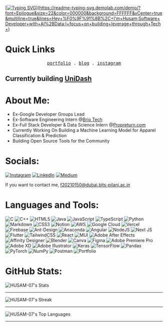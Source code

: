 [[![Typing SVG](https://readme-typing-svg.herokuapp.com?font=Google+Sans&pause=800&color=FFFFF&width=435&lines=I+am+a+Software+Engineer+Student;Open+Source+Enthusiast;A+Google+DSC+Lead)](https://git.io/typing-svg)](https://readme-typing-svg.demolab.com/demo/?font=Epilogue&size=22&color=000000&background=FFFFFF&vCenter=true&multiline=true&lines=Hey+%F0%9F%91%8B%2C+I'm+Husam;Software+Developer+with+AI%2BData;I+focus+on+building+leverage+through+Tech+)

# Quick Links
<p align="center">
  <samp>
    <a href="https://mohammedhusamuddin.me">portfolio</a> .
    <a href="https://valuevault.beehiiv.com/">blog</a> .
    <a href="https://instagram.com/itshu.sam">instagram</a> 
  </samp>
</p>

## Currently building [UniDash](https://unidash.mohammedhusamuddin.me/)

# About Me:
- Ex-Google Developer Groups Lead
- Ex-Software Engineering Intern @[Brio Tech](https://www.briotech.com/)
- Ex-Full Stack Developer & Data Science Intern @[Propreturn.com](https://www.propreturns.com/)
- Currently Working On Building a Machine Learning Model for Apparel Classification & Prediction
- Building Open Source Tools for the Community



# Socials:
[![Instagram](https://img.shields.io/badge/Instagram-%23E4405F.svg?logo=Instagram&logoColor=white)](https://instagram.com/itshu.sam) [![LinkedIn](https://img.shields.io/badge/LinkedIn-%230077B5.svg?logo=linkedin&logoColor=white)](https://www.linkedin.com/in/mohammedhusamuddin/) [![Medium](https://img.shields.io/badge/Medium-12100E?logo=medium&logoColor=white)](https://medium.com/@https://medium.com/@HUSAM_007) 

If you want to contact me, f20210150@dubai.bits-pilani.ac.in

# Languages and Tools:
![C](https://img.shields.io/badge/c-%2300599C.svg?style=flat&logo=c&logoColor=white) ![C++](https://img.shields.io/badge/c++-%2300599C.svg?style=flat&logo=c%2B%2B&logoColor=white) ![HTML5](https://img.shields.io/badge/html5-%23E34F26.svg?style=flat&logo=html5&logoColor=white) ![Java](https://img.shields.io/badge/java-%23ED8B00.svg?style=flat&logo=java&logoColor=white) ![JavaScript](https://img.shields.io/badge/javascript-%23323330.svg?style=flat&logo=javascript&logoColor=%23F7DF1E) ![TypeScript](https://img.shields.io/badge/typescript-%23007ACC.svg?style=flat&logo=typescript&logoColor=white) ![Python](https://img.shields.io/badge/python-3670A0?style=flat&logo=python&logoColor=ffdd54) ![Markdown](https://img.shields.io/badge/markdown-%23000000.svg?style=flat&logo=markdown&logoColor=white) ![CSS3](https://img.shields.io/badge/css3-%231572B6.svg?style=flat&logo=css3&logoColor=white) ![Notion](https://img.shields.io/badge/Notion-%23000000.svg?style=flat&logo=notion&logoColor=white) ![AWS](https://img.shields.io/badge/AWS-%23FF9900.svg?style=flat&logo=amazon-aws&logoColor=white) ![Google Cloud](https://img.shields.io/badge/Google%20Cloud-%234285F4.svg?style=flat&logo=google-cloud&logoColor=white) ![Vercel](https://img.shields.io/badge/vercel-%23000000.svg?style=flat&logo=vercel&logoColor=white) ![Firebase](https://img.shields.io/badge/firebase-%23039BE5.svg?style=flat&logo=firebase) ![Ant-Design](https://img.shields.io/badge/-AntDesign-%230170FE?style=flat&logo=ant-design&logoColor=white) ![Anaconda](https://img.shields.io/badge/Anaconda-%2344A833.svg?style=flat&logo=anaconda&logoColor=white) ![Angular](https://img.shields.io/badge/angular-%23DD0031.svg?style=flat&logo=angular&logoColor=white) ![NodeJS](https://img.shields.io/badge/node.js-6DA55F?style=flat&logo=node.js&logoColor=white) ![Next JS](https://img.shields.io/badge/Next-black?style=flat&logo=next.js&logoColor=white) ![Flutter](https://img.shields.io/badge/Flutter-%2302569B.svg?style=flat&logo=Flutter&logoColor=white) ![TailwindCSS](https://img.shields.io/badge/tailwindcss-%2338B2AC.svg?style=flat&logo=tailwind-css&logoColor=white) ![React](https://img.shields.io/badge/react-%2320232a.svg?style=flat&logo=react&logoColor=%2361DAFB) ![MUI](https://img.shields.io/badge/MUI-%230081CB.svg?style=flat&logo=material-ui&logoColor=white) ![Adobe After Effects](https://img.shields.io/badge/Adobe%20After%20Effects-9999FF.svg?style=flat&logo=Adobe%20After%20Effects&logoColor=white) ![Affinity Designer](https://img.shields.io/badge/affinitydesginer-%231B72BE.svg?style=flat&logo=affinity-designer&logoColor=white) ![Blender](https://img.shields.io/badge/blender-%23F5792A.svg?style=flat&logo=blender&logoColor=white) ![Canva](https://img.shields.io/badge/Canva-%2300C4CC.svg?style=flat&logo=Canva&logoColor=white) 	![Figma](https://img.shields.io/badge/figma-%23F24E1E.svg?style=flat&logo=figma&logoColor=white) ![Adobe Premiere Pro](https://img.shields.io/badge/Adobe%20Premiere%20Pro-9999FF.svg?style=flat&logo=Adobe%20Premiere%20Pro&logoColor=white) ![Adobe XD](https://img.shields.io/badge/Adobe%20XD-470137?style=flat&logo=Adobe%20XD&logoColor=#FF61F6) ![Adobe Illustrator](https://img.shields.io/badge/adobeillustrator-%23FF9A00.svg?style=flat&logo=adobeillustrator&logoColor=white) ![Keras](https://img.shields.io/badge/Keras-%23D00000.svg?style=flat&logo=Keras&logoColor=white) ![TensorFlow](https://img.shields.io/badge/TensorFlow-%23FF6F00.svg?style=flat&logo=TensorFlow&logoColor=white) ![Pandas](https://img.shields.io/badge/pandas-%23150458.svg?style=flat&logo=pandas&logoColor=white) ![PyTorch](https://img.shields.io/badge/PyTorch-%23EE4C2C.svg?style=flat&logo=PyTorch&logoColor=white) ![NumPy](https://img.shields.io/badge/numpy-%23013243.svg?style=flat&logo=numpy&logoColor=white) ![Postman](https://img.shields.io/badge/Postman-FF6C37?style=flat&logo=postman&logoColor=white) ![Portfolio](https://img.shields.io/badge/Portfolio-%23000000.svg?style=flat&logo=firefox&logoColor=#FF7139)

# GitHub Stats:
![HUSAM-07's Stats](https://github-readme-stats.vercel.app/api?username=HUSAM-07&theme=dark&show_icons=true&hide_border=false&count_private=true)

---
![HUSAM-07's Streak](https://github-readme-streak-stats.herokuapp.com/?user=HUSAM-07&theme=dark&hide_border=false)

---
![HUSAM-07's Top Languages](https://github-readme-stats.vercel.app/api/top-langs/?username=HUSAM-07&theme=dark&show_icons=true&hide_border=false&layout=compact)

---
